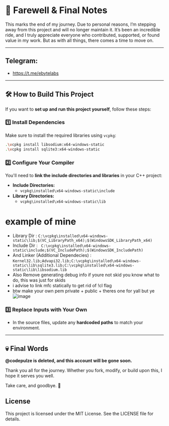 # 🚀 Farewell & Final Notes  

This marks the end of my journey. Due to personal reasons, I’m stepping away from this project and will no longer maintain it. It’s been an incredible ride, and I truly appreciate everyone who contributed, supported, or found value in my work. But as with all things, there comes a time to move on.  

---  

## Telegram:
- https://t.me/ebytelabs
---  

## 🛠️ How to Build This Project  

If you want to **set up and run this project yourself**, follow these steps:  

### 1️⃣ Install Dependencies  

Make sure to install the required libraries using `vcpkg`:  

```sh
.\vcpkg install libsodium:x64-windows-static
.\vcpkg install sqlite3:x64-windows-static
```

### 2️⃣ Configure Your Compiler  

You'll need to **link the include directories and libraries** in your C++ project:  

- **Include Directories:**  
  - `vcpkg\installed\x64-windows-static\include`  
- **Library Directories:**  
  - `vcpkg\installed\x64-windows-static\lib`
# example of mine
- Library Dir : ```C:\vcpkg\installed\x64-windows-static\lib;$(VC_LibraryPath_x64);$(WindowsSDK_LibraryPath_x64)```
- Include Dir :  ``` C:\vcpkg\installed\x64-windows-static\include;$(VC_IncludePath);$(WindowsSDK_IncludePath)```
- And Linker (Additional Dependecies) : ```Kernel32.lib;Advapi32.lib;C:\vcpkg\installed\x64-windows-static\lib\sqlite3.lib;C:\vcpkg\installed\x64-windows-static\lib\libsodium.lib```
- Also Remove generating debug info if youre not skid you know what to do, this was just for skids
- i advise to link mfc statically to get rid of !cl flag
- btw make your own pem private + public + theres one for yall but ye
![image](https://github.com/user-attachments/assets/6c32e006-3a1a-4e5d-a427-319dc9cc69fd)

### 3️⃣ Replace Inputs with Your Own  

- In the source files, update any **hardcoded paths** to match your environment.  

---  

## 💀 Final Words  

**@codepulze is deleted, and this account will be gone soon.**  

Thank you all for the journey. Whether you fork, modify, or build upon this, I hope it serves you well.  

Take care, and goodbye. 🚀


## License
This project is licensed under the MIT License. See the LICENSE file for details.
